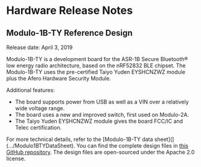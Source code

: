 # Hardware Release Notes

## Modulo-1B-TY Reference Design

Release date: April 3, 2019

Modulo-1B-TY is a development board for the ASR-1B Secure Bluetooth® low energy radio architecture, based on the nRF52832 BLE chipset. The Modulo-1B-TY uses the pre-certified Taiyo Yuden EYSHCNZWZ module plus the Afero Hardware Security Module.

Additional features:

- The board supports power from USB as well as a VIN over a relatively wide voltage range.
- The board uses a new and improved switch, first used on Modulo-2A.
- The Taiyo Yuden EYSHCNZWZ module gives the board FCC/IC and Telec certification.

For more technical details, refer to the [Modulo-1B-TY data sheet](](.../Modulo1BTYDataSheet). You can find the complete design files in [this GitHub repository](https://github.com/aferodeveloper/Modulo-1B-TY). The design files are open-sourced under the Apache 2.0 license.